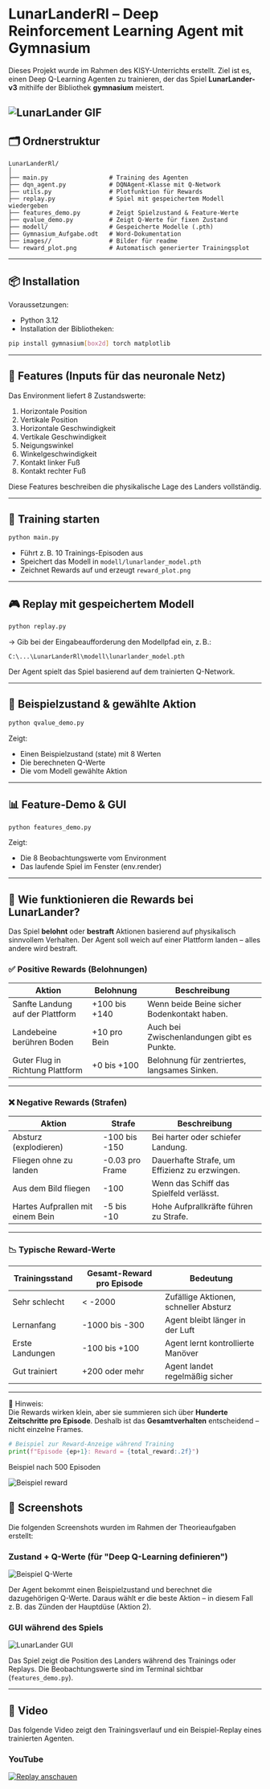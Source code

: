 # LunarLanderRl – Deep Reinforcement Learning Agent mit Gymnasium

Dieses Projekt wurde im Rahmen des KISY-Unterrichts erstellt. Ziel ist es, einen Deep Q-Learning Agenten zu trainieren, der das Spiel **LunarLander-v3** mithilfe der Bibliothek **gymnasium** meistert.

![LunarLander GIF](images/lunar_lander.gif)
---

## 🗂️ Ordnerstruktur

```
LunarLanderRl/
│
├── main.py                 # Training des Agenten
├── dqn_agent.py            # DQNAgent-Klasse mit Q-Network
├── utils.py                # Plotfunktion für Rewards
├── replay.py               # Spiel mit gespeichertem Modell wiedergeben
├── features_demo.py        # Zeigt Spielzustand & Feature-Werte
├── qvalue_demo.py          # Zeigt Q-Werte für fixen Zustand
├── modell/                 # Gespeicherte Modelle (.pth)
├── Gymnasium_Aufgabe.odt   # Word-Dokumentation
├── images//                # Bilder für readme
└── reward_plot.png         # Automatisch generierter Trainingsplot
```

---

## 📦 Installation

Voraussetzungen:

- Python 3.12  
- Installation der Bibliotheken:

```bash
pip install gymnasium[box2d] torch matplotlib
```

---

## 🚀 Features (Inputs für das neuronale Netz)

Das Environment liefert 8 Zustandswerte:

1. Horizontale Position  
2. Vertikale Position  
3. Horizontale Geschwindigkeit  
4. Vertikale Geschwindigkeit  
5. Neigungswinkel  
6. Winkelgeschwindigkeit  
7. Kontakt linker Fuß  
8. Kontakt rechter Fuß  

Diese Features beschreiben die physikalische Lage des Landers vollständig.

---

## 🧠 Training starten

```bash
python main.py
```

- Führt z. B. 10 Trainings-Episoden aus  
- Speichert das Modell in `modell/lunarlander_model.pth`  
- Zeichnet Rewards auf und erzeugt `reward_plot.png`

---

## 🎮 Replay mit gespeichertem Modell

```bash
python replay.py
```

→ Gib bei der Eingabeaufforderung den Modellpfad ein, z. B.:

```
C:\...\LunarLanderRl\modell\lunarlander_model.pth
```

Der Agent spielt das Spiel basierend auf dem trainierten Q-Network.

---

## 🔎 Beispielzustand & gewählte Aktion

```bash
python qvalue_demo.py
```

Zeigt:

- Einen Beispielzustand (state) mit 8 Werten  
- Die berechneten Q-Werte  
- Die vom Modell gewählte Aktion

---

## 📊 Feature-Demo & GUI

```bash
python features_demo.py
```

Zeigt:

- Die 8 Beobachtungswerte vom Environment  
- Das laufende Spiel im Fenster (env.render)  

---

## 🧮 Wie funktionieren die Rewards bei LunarLander?

Das Spiel **belohnt** oder **bestraft** Aktionen basierend auf physikalisch sinnvollem Verhalten. Der Agent soll weich auf einer Plattform landen – alles andere wird bestraft.

### ✅ Positive Rewards (Belohnungen)

| Aktion                                   | Belohnung           | Beschreibung |
|------------------------------------------|----------------------|--------------|
| Sanfte Landung auf der Plattform         | +100 bis +140        | Wenn beide Beine sicher Bodenkontakt haben. |
| Landebeine berühren Boden                | +10 pro Bein         | Auch bei Zwischenlandungen gibt es Punkte. |
| Guter Flug in Richtung Plattform         | +0 bis +100          | Belohnung für zentriertes, langsames Sinken. |

---

### ❌ Negative Rewards (Strafen)

| Aktion                                   | Strafe              | Beschreibung |
|------------------------------------------|----------------------|--------------|
| Absturz (explodieren)                    | -100 bis -150        | Bei harter oder schiefer Landung. |
| Fliegen ohne zu landen                   | -0.03 pro Frame      | Dauerhafte Strafe, um Effizienz zu erzwingen. |
| Aus dem Bild fliegen                     | -100                 | Wenn das Schiff das Spielfeld verlässt. |
| Hartes Aufprallen mit einem Bein         | -5 bis -10           | Hohe Aufprallkräfte führen zu Strafe. |

---

### 📉 Typische Reward-Werte

| Trainingsstand     | Gesamt-Reward pro Episode | Bedeutung |
|--------------------|---------------------------|-----------|
| Sehr schlecht      | < -2000                   | Zufällige Aktionen, schneller Absturz |
| Lernanfang         | -1000 bis -300            | Agent bleibt länger in der Luft |
| Erste Landungen    | -100 bis +100             | Agent lernt kontrollierte Manöver |
| Gut trainiert      | +200 oder mehr            | Agent landet regelmäßig sicher |

---

📌 Hinweis:  
Die Rewards wirken klein, aber sie summieren sich über **Hunderte Zeitschritte pro Episode**. Deshalb ist das **Gesamtverhalten** entscheidend – nicht einzelne Frames.

```python
# Beispiel zur Reward-Anzeige während Training
print(f"Episode {ep+1}: Reward = {total_reward:.2f}")
```

Beispiel nach 500 Episoden


![Beispiel reward](images/reward.png)

## 📸 Screenshots

Die folgenden Screenshots wurden im Rahmen der Theorieaufgaben erstellt:

### Zustand + Q-Werte (für "Deep Q-Learning definieren")
![Beispiel Q-Werte](images/qvalues.png)

Der Agent bekommt einen Beispielzustand und berechnet die dazugehörigen Q-Werte. Daraus wählt er die beste Aktion – in diesem Fall z. B. das Zünden der Hauptdüse (Aktion 2).

### GUI während des Spiels
![LunarLander GUI](images/gui_demo.png)

Das Spiel zeigt die Position des Landers während des Trainings oder Replays. Die Beobachtungswerte sind im Terminal sichtbar (`features_demo.py`).

---

## 🎥 Video

Das folgende Video zeigt den Trainingsverlauf und ein Beispiel-Replay eines trainierten Agenten.

### YouTube

[![Replay anschauen](https://img.youtube.com/vi/YOUTUBE_VIDEO_ID/0.jpg)]([https://www.youtube.com/watch?v=YOUTUBE_VIDEO_ID](https://youtu.be/KQriZXFt54E))




